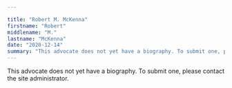 ```yaml
---

title: "Robert M. McKenna"
firstname: "Robert"
middlename: "M."
lastname: "McKenna"
date: "2020-12-14"
summary: "This advocate does not yet have a biography. To submit one, please contact the site administrator."
---
```

This advocate does not yet have a biography. To submit one, please contact the site administrator.

